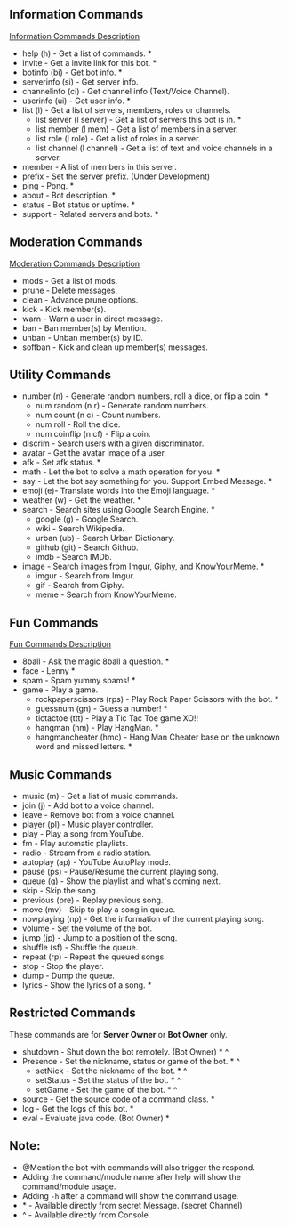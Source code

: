 ## Information Commands
[Information Commands Description](command/information/InformationCommands.md) <br />
- help (h) - Get a list of commands. *
- invite - Get a invite link for this bot. *
- botinfo (bi) - Get bot info. *
- serverinfo (si) - Get server info.
- channelinfo (ci) - Get channel info (Text/Voice Channel).
- userinfo (ui) - Get user info. *
- list (l) - Get a list of servers, members, roles or channels.
    - list server (l server) - Get a list of servers this bot is in. *
    - list member (l mem) - Get a list of members in a server.
    - list role (l role) - Get a list of roles in a server.
    - list channel (l channel) - Get a list of text and voice channels in a server.
- member - A list of members in this server.
- prefix - Set the server prefix. (Under Development)
- ping - Pong. *
- about - Bot description. *
- status - Bot status or uptime. *
- support - Related servers and bots. *

## Moderation Commands
[Moderation Commands Description](command/moderation/ModerationCommands.md) <br />
- mods - Get a list of mods.
- prune - Delete messages.
- clean - Advance prune options.
- kick - Kick member(s).
- warn - Warn a user in direct message.
- ban - Ban member(s) by Mention.
- unban - Unban member(s) by ID.
- softban - Kick and clean up member(s) messages.

## Utility Commands
- number (n) - Generate random numbers, roll a dice, or flip a coin. *
    - num random (n r) - Generate random numbers.
    - num count (n c) - Count numbers.
    - num roll - Roll the dice.
    - num coinflip (n cf) - Flip a coin.
- discrim - Search users with a given discriminator.
- avatar - Get the avatar image of a user.
- afk - Set afk status. *
- math - Let the bot to solve a math operation for you. *
- say - Let the bot say something for you. Support Embed Message. * 
- emoji (e)- Translate words into the Emoji language. *
- weather (w) - Get the weather. *
- search - Search sites using Google Search Engine. *
    - google (g) - Google Search. 
    - wiki - Search Wikipedia. 
    - urban (ub) - Search Urban Dictionary. 
    - github (git) - Search Github. 
    - imdb - Search IMDb.
- image - Search images from Imgur, Giphy, and KnowYourMeme. * 
    - imgur - Search from Imgur.
    - gif - Search from Giphy.
    - meme - Search from KnowYourMeme.

## Fun Commands
[Fun Commands Description](command/fun/FunCommands.md) <br />
- 8ball - Ask the magic 8ball a question. *
- face - Lenny * 
- spam - Spam yummy spams! *
- game - Play a game. 
    - rockpaperscissors (rps) - Play Rock Paper Scissors with the bot. * 
    - guessnum (gn) - Guess a number! *
    - tictactoe (ttt) - Play a Tic Tac Toe game XO!! 
    - hangman (hm) - Play HangMan. * 
    - hangmancheater (hmc) - Hang Man Cheater base on the unknown word and missed letters. *

## Music Commands
- music (m) - Get a list of music commands.
- join (j) - Add bot to a voice channel.
- leave - Remove bot from a voice channel.
- player (pl) - Music player controller.
- play - Play a song from YouTube.
- fm - Play automatic playlists.
- radio - Stream from a radio station.
- autoplay (ap) - YouTube AutoPlay mode.
- pause (ps) - Pause/Resume the current playing song.
- queue (q) - Show the playlist and what's coming next.
- skip - Skip the song.
- previous (pre) - Replay previous song.
- move (mv) - Skip to play a song in queue.
- nowplaying (np) - Get the information of the current playing song.
- volume - Set the volume of the bot.
- jump (jp) - Jump to a position of the song.
- shuffle (sf) - Shuffle the queue.
- repeat (rp) - Repeat the queued songs.
- stop - Stop the player.
- dump - Dump the queue.
- lyrics - Show the lyrics of a song. *

## Restricted Commands <br />
These commands are for **Server Owner** or **Bot Owner** only. <br />
- shutdown - Shut down the bot remotely. (Bot Owner) * ^
- Presence - Set the nickname, status or game of the bot. * ^
    - setNick - Set the nickname of the bot. * ^ 
    - setStatus - Set the status of the bot. * ^
    - setGame - Set the game of the bot. * ^
- source - Get the source code of a command class. * 
- log - Get the logs of this bot. *
- eval - Evaluate java code. (Bot Owner) *

## Note: <br />
- @Mention the bot with commands will also trigger the respond. <br />
- Adding the command/module name after help will show the command/module usage. <br />
- Adding `-h` after a command will show the command usage. <br />
- \* - Available directly from secret Message. (secret Channel) <br />
- ^ - Available directly from Console. <br />